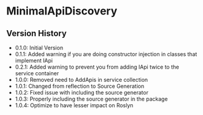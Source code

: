 # MinimalApiDiscovery

## Version History

- 0.1.0: Initial Version
- 0.1.1: Added warning if you are doing constructor injection in classes that implement IApi 
- 0.2.1: Added warning to prevent you from adding IApi twice to the service container
- 1.0.0: Removed need to AddApis in service collection
- 1.0.1: Changed from reflection to Source Generation
- 1.0.2: Fixed issue with including the source generator
- 1.0.3: Properly including the source generator in the package
- 1.0.4: Optimize to have lesser impact on Roslyn